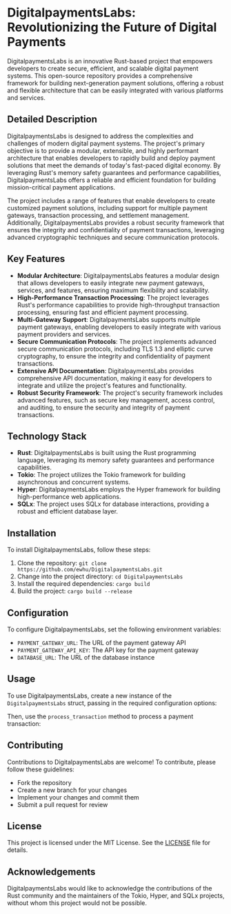 **DigitalpaymentsLabs: Revolutionizing the Future of Digital Payments**
===============================================================

DigitalpaymentsLabs is an innovative Rust-based project that empowers developers to create secure, efficient, and scalable digital payment systems. This open-source repository provides a comprehensive framework for building next-generation payment solutions, offering a robust and flexible architecture that can be easily integrated with various platforms and services.

**Detailed Description**
----------------------

DigitalpaymentsLabs is designed to address the complexities and challenges of modern digital payment systems. The project's primary objective is to provide a modular, extensible, and highly performant architecture that enables developers to rapidly build and deploy payment solutions that meet the demands of today's fast-paced digital economy. By leveraging Rust's memory safety guarantees and performance capabilities, DigitalpaymentsLabs offers a reliable and efficient foundation for building mission-critical payment applications.

The project includes a range of features that enable developers to create customized payment solutions, including support for multiple payment gateways, transaction processing, and settlement management. Additionally, DigitalpaymentsLabs provides a robust security framework that ensures the integrity and confidentiality of payment transactions, leveraging advanced cryptographic techniques and secure communication protocols.

**Key Features**
---------------

* **Modular Architecture**: DigitalpaymentsLabs features a modular design that allows developers to easily integrate new payment gateways, services, and features, ensuring maximum flexibility and scalability.
* **High-Performance Transaction Processing**: The project leverages Rust's performance capabilities to provide high-throughput transaction processing, ensuring fast and efficient payment processing.
* **Multi-Gateway Support**: DigitalpaymentsLabs supports multiple payment gateways, enabling developers to easily integrate with various payment providers and services.
* **Secure Communication Protocols**: The project implements advanced secure communication protocols, including TLS 1.3 and elliptic curve cryptography, to ensure the integrity and confidentiality of payment transactions.
* **Extensive API Documentation**: DigitalpaymentsLabs provides comprehensive API documentation, making it easy for developers to integrate and utilize the project's features and functionality.
* **Robust Security Framework**: The project's security framework includes advanced features, such as secure key management, access control, and auditing, to ensure the security and integrity of payment transactions.

**Technology Stack**
-------------------

* **Rust**: DigitalpaymentsLabs is built using the Rust programming language, leveraging its memory safety guarantees and performance capabilities.
* **Tokio**: The project utilizes the Tokio framework for building asynchronous and concurrent systems.
* **Hyper**: DigitalpaymentsLabs employs the Hyper framework for building high-performance web applications.
* **SQLx**: The project uses SQLx for database interactions, providing a robust and efficient database layer.

**Installation**
--------------

To install DigitalpaymentsLabs, follow these steps:

1. Clone the repository: `git clone https://github.com/ewhu/DigitalpaymentsLabs.git`
2. Change into the project directory: `cd DigitalpaymentsLabs`
3. Install the required dependencies: `cargo build`
4. Build the project: `cargo build --release`

**Configuration**
----------------

To configure DigitalpaymentsLabs, set the following environment variables:

* `PAYMENT_GATEWAY_URL`: The URL of the payment gateway API
* `PAYMENT_GATEWAY_API_KEY`: The API key for the payment gateway
* `DATABASE_URL`: The URL of the database instance

**Usage**
--------

To use DigitalpaymentsLabs, create a new instance of the `DigitalpaymentsLabs` struct, passing in the required configuration options:

Then, use the `process_transaction` method to process a payment transaction:

**Contributing**
--------------

Contributions to DigitalpaymentsLabs are welcome! To contribute, please follow these guidelines:

* Fork the repository
* Create a new branch for your changes
* Implement your changes and commit them
* Submit a pull request for review

**License**
---------

This project is licensed under the MIT License. See the [LICENSE](https://github.com/ewhu/DigitalpaymentsLabs/blob/main/LICENSE) file for details.

**Acknowledgements**
-------------------

DigitalpaymentsLabs would like to acknowledge the contributions of the Rust community and the maintainers of the Tokio, Hyper, and SQLx projects, without whom this project would not be possible.